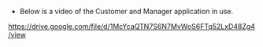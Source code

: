 * Below is a video of the Customer and Manager application in use.

https://drive.google.com/file/d/1McYcaQTN7S6N7MvWoS6FTq52LxD48Zg4/view